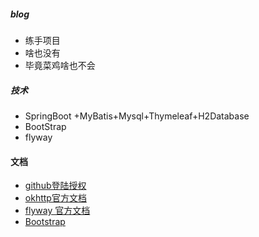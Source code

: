 ##### blog
* 练手项目
* 啥也没有
* 毕竟菜鸡啥也不会

##### 技术
* SpringBoot +MyBatis+Mysql+Thymeleaf+H2Database
* BootStrap
* flyway 

#### 文档
* [github登陆授权](https://developer.github.com/apps/)
* [okhttp官方文档](https://square.github.io/okhttp/)
* [flyway 官方文档](https://flywaydb.org/)
* [Bootstrap](https://www.bootcss.com/)